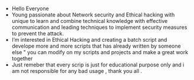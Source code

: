 - Hello Everyone 
- Young passionate about Network security and Ethical hacking with unique to learn and combine technical knowledge with effective communication and leading techniques to implement security measures to prevent the attack.
- I’m interested in Ethical Hacking and creating a batch script and develope more and more scripts that has already written by someone else " you can modify on my scripts and projects and make a great work together
- Just remeber that every scrip is just for educational purpose only and i am not responsible for any bad usage , thank you all 
.
